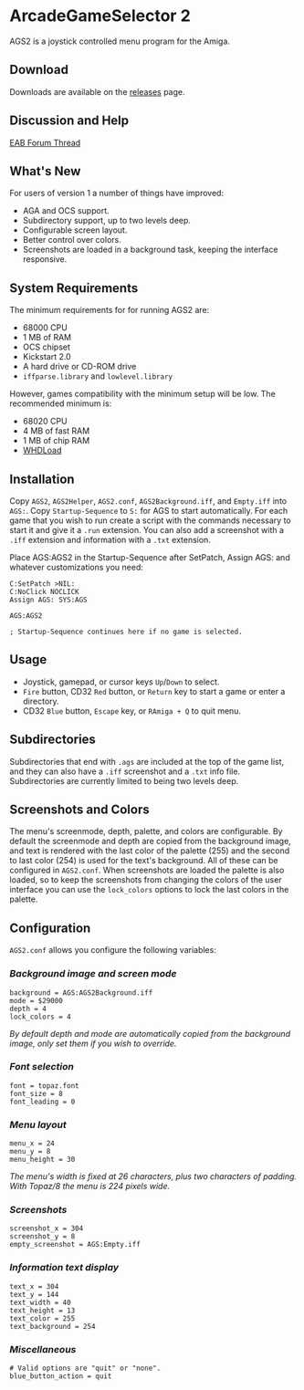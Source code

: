 ArcadeGameSelector 2
====================

AGS2 is a joystick controlled menu program for the Amiga.


Download
--------

Downloads are available on the [releases](https://github.com/MagerValp/ArcadeGameSelector/releases) page.


Discussion and Help
-------------------

[EAB Forum Thread](http://eab.abime.net/showthread.php?t=68818)


What's New
----------

For users of version 1 a number of things have improved:

* AGA and OCS support.
* Subdirectory support, up to two levels deep.
* Configurable screen layout.
* Better control over colors.
* Screenshots are loaded in a background task, keeping the interface responsive.


System Requirements
-------------------

The minimum requirements for for running AGS2 are:

* 68000 CPU
* 1 MB of RAM
* OCS chipset
* Kickstart 2.0
* A hard drive or CD-ROM drive
* `iffparse.library` and `lowlevel.library`

However, games compatibility with the minimum setup will be low. The recommended minimum is:

* 68020 CPU
* 4 MB of fast RAM
* 1 MB of chip RAM
* [WHDLoad](http://www.whdload.de/)


Installation
------------

Copy `AGS2`, `AGS2Helper`, `AGS2.conf`, `AGS2Background.iff`, and `Empty.iff` into `AGS:`. Copy `Startup-Sequence` to `S:` for AGS to start automatically. For each game that you wish to run create a script with the commands necessary to start it and give it a `.run` extension. You can also add a screenshot with a `.iff` extension and information with a `.txt` extension.

Place AGS:AGS2 in the Startup-Sequence after SetPatch, Assign AGS: and whatever customizations you need:

    C:SetPatch >NIL:
    C:NoClick NOCLICK
    Assign AGS: SYS:AGS
    
    AGS:AGS2
    
    ; Startup-Sequence continues here if no game is selected.


Usage
-----

* Joystick, gamepad, or cursor keys `Up`/`Down` to select.
* `Fire` button, CD32 `Red` button, or `Return` key to start a game or enter a directory.
* CD32 `Blue` button, `Escape` key, or `RAmiga + Q` to quit menu.


Subdirectories
--------------

Subdirectories that end with `.ags` are included at the top of the game list, and they can also have a `.iff` screenshot and a `.txt` info file. Subdirectories are currently limited to being two levels deep.


Screenshots and Colors
----------------------

The menu's screenmode, depth, palette, and colors are configurable. By default the screenmode and depth are copied from the background image, and text is rendered with the last color of the palette (255) and the second to last color (254) is used for the text's background. All of these can be configured in `AGS2.conf`. When screenshots are loaded the palette is also loaded, so to keep the screenshots from changing the colors of the user interface you can use the `lock_colors` options to lock the last colors in the palette.


Configuration
-------------

`AGS2.conf` allows you configure the following variables:

### *Background image and screen mode*
    background = AGS:AGS2Background.iff
    mode = $29000
    depth = 4
    lock_colors = 4

*By default depth and mode are automatically copied from the background image, only set them if you wish to override.*

### *Font selection*
    font = topaz.font
    font_size = 8
    font_leading = 0

### *Menu layout*
    menu_x = 24
    menu_y = 8
    menu_height = 30

*The menu's width is fixed at 26 characters, plus two characters of padding. With Topaz/8 the menu is 224 pixels wide.*

### *Screenshots*
    screenshot_x = 304
    screenshot_y = 8
    empty_screenshot = AGS:Empty.iff

### *Information text display*
    text_x = 304
    text_y = 144
    text_width = 40
    text_height = 13
    text_color = 255
    text_background = 254

### *Miscellaneous*
    # Valid options are "quit" or "none".
    blue_button_action = quit
